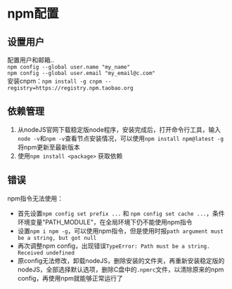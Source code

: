 # npm配置

## 设置用户

配置用户和邮箱..  
`npm config --global user.name "my_name"`  
`npm config --global user.email "my_email@c.com"`  
安装cnpm：`npm install -g cnpm --registry=https://registry.npm.taobao.org`

## 依赖管理

1. 从nodeJS官网下载稳定版node程序，安装完成后，打开命令行工具，输入```node -v```和```npm -v```查看节点安装情况，可以使用```npm install npm@latest -g```将npm更新至最新版本
2. 使用```npm install <package>``` 获取依赖


## 错误

npm指令无法使用：

- 首先设置```npm config set prefix ...``` 和 ```npm config set cache ...```，条件环境变量"PATH_MODULE"，在全局环境下仍不能使用npm指令
- 设置```npm i npm -g```，可以使用npm指令，但是使用时报```path argument must be a string, but got null```
- 再次调整npm config，出现错误```TypeError: Path must be a string. Received undefined```
- 原config无法修改，卸载nodeJS，删除安装的文件夹，再重新安装稳定版的nodeJS，全部选择默认选项，删除C盘中的```.npmrc```文件，以清除原来的npm config，再使用npm就能够正常运行了